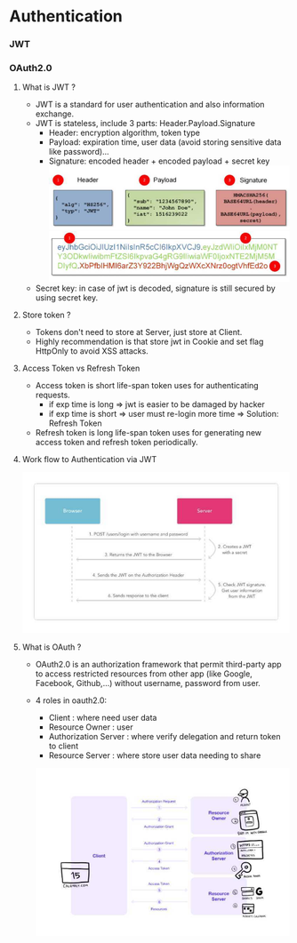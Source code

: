 # Authentication

### JWT
### OAuth2.0

1. What is JWT ?
    - JWT is a standard for user authentication and also information exchange.
    - JWT is stateless, include 3 parts: Header.Payload.Signature
      + Header: encryption algorithm, token type
      + Payload: expiration time, user data (avoid storing sensitive data like password)...
      + Signature: encoded header + encoded payload + secret key 
    ![pic_1](https://github.com/nhatlamitus99/LearningGolang/blob/main/image/IMG_20201030_095936.jpg) 
       ![pic_2](https://github.com/nhatlamitus99/LearningGolang/blob/main/image/IMG_20201030_095925.jpg)
    - Secret key: in case of jwt is decoded, signature is still secured by using secret key. 
    
2. Store token ? 
    - Tokens don't need to store at Server, just store at Client.
    - Highly recommendation is that store jwt in Cookie and set flag HttpOnly to avoid XSS attacks.
    
3. Access Token vs Refresh Token
      + Access token is short life-span token uses for authenticating requests.
        - if exp time is long => jwt is easier to be damaged by hacker
        - if exp time is short => user must re-login more time
        => Solution: Refresh Token
      + Refresh token is long life-span token uses for generating new access token and refresh token periodically.

4. Work flow to Authentication via JWT

      ![pic_3](https://github.com/nhatlamitus99/LearningGolang/blob/main/image/Screenshot_2020-10-30-11-08-53-22.jpg)

5. What is OAuth ?
    - OAuth2.0 is an authorization framework that permit third-party app to access restricted resources from other app (like Google, Facebook, Github,...) without username, password from user.
    - 4 roles in oauth2.0:
        + Client : where need user data 
        + Resource Owner : user
        + Authorization Server : where verify delegation and return token to client
        + Resource Server : where store user data needing to share
        
      ![pic_4](https://github.com/nhatlamitus99/LearningGolang/blob/main/image/Screenshot_2020-10-30-15-48-56-35.jpg)
      
    
